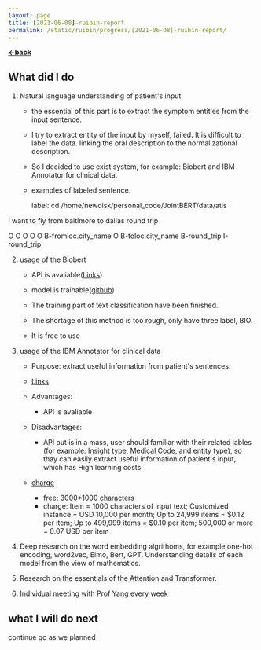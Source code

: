 ```yaml
---
layout: page
title: [2021-06-08]-ruibin-report
permalink: /static/ruibin/progress/[2021-06-08]-ruibin-report/
---
```


[**<-back**](/static/ruibin/progress)  

## What did I do

1. Natural language understanding of patient's input
    * the essential of this part is to extract the symptom entities from the input sentence.

    * I try to extract entity of the input by myself, failed. It is difficult to label the data.  linking the oral description to the normalizational description. 

    * So I decided to use exist system, for example: Biobert and IBM Annotator for clinical data. 

    * examples of labeled sentence.

        label: cd /home/newdisk/personal_code/JointBERT/data/atis


i want to fly from    baltimore        to     dallas           round          trip

O   O   O  O   O  B-fromloc.city_name  O  B-toloc.city_name  B-round_trip   I-round_trip


2. usage of the Biobert

    * API is avaliable([Links](https://bern.korea.ac.kr/))

    * model is trainable([github](https://github.com/dmis-lab/biobert-pytorch)) 

    * The training part of text classification have been finished. 

    * The shortage of this method is too rough, only have three label, BIO. 

    * It is free to use




3. usage of the IBM Annotator for clinical data

    * Purpose: extract useful information from patient's sentences. 
    * [Links](https://acd-try-it-out.mybluemix.net/preview)

    * Advantages:
        * API is avaliable

    * Disadvantages:
        * API out is in a mass, user should familiar with their related lables (for example: Insight type, Medical Code, and entity type), so thay can easily extract useful information of patient's input, which has High learning costs
    
    * [charge](https://cloud.ibm.com/catalog/services/annotator-for-clinical-data)
        * free: 3000*1000 characters
        * charge: Item = 1000 characters of input text;
          Customized instance = USD 10,000 per month;
            Up to 24,999 items = $0.12 per item;
            Up to 499,999 items = $0.10 per item;
            500,000 or more = 0.07 USD per item


4. Deep research on the word embedding algrithoms, for example one-hot encoding, word2vec, Elmo, Bert, GPT. Understanding details of each model from the view of mathematics.

5. Research on the essentials of the Attention and Transformer.

6. Individual meeting with Prof Yang every week   

## what I will do next

continue go as we planned

